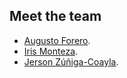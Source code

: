 ## Meet the team

- [Augusto Forero](https://github.com/augfor).
- [Iris Monteza](https://github.com/IrisMonteza).
- [Jerson Zúñiga-Coayla](https://github.com/jersonzc).
